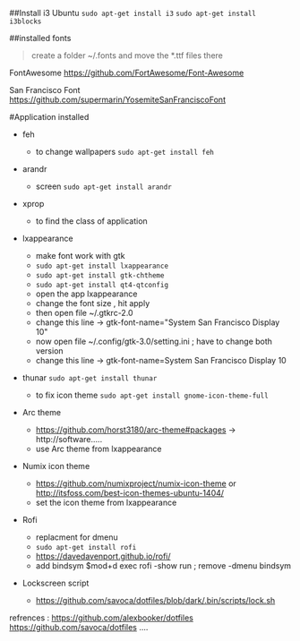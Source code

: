 ##Install i3 Ubuntu
`sudo apt-get install i3`
`sudo apt-get install i3blocks`

##installed fonts 
>create a folder ~/.fonts and move the *.ttf files there

FontAwesome https://github.com/FortAwesome/Font-Awesome

San Francisco Font https://github.com/supermarin/YosemiteSanFranciscoFont


#Application installed 

- feh 
    - to change wallpapers `sudo apt-get install feh`

- arandr 
    - screen  `sudo apt-get install arandr`

- xprop 
    - to find the class of application 

- lxappearance 
   
   - make font work with gtk
   - `sudo apt-get install lxappearance`
   - `sudo apt-get install gtk-chtheme`
   - `sudo apt-get install qt4-qtconfig`
   - open the app lxappearance
   - change the font size , hit apply
   - then open file ~/.gtkrc-2.0 
   - change this line -> gtk-font-name="System San Francisco Display 10"
   - now open file ~/.config/gtk-3.0/setting.ini ; have to change both version
   - change this line -> gtk-font-name=System San Francisco Display 10


- thunar `sudo apt-get install thunar`
    
    - to fix icon theme `sudo apt-get install gnome-icon-theme-full`

- Arc theme
    
    - https://github.com/horst3180/arc-theme#packages -> http://software.....
    - use Arc theme from lxappearance

- Numix icon theme

    - https://github.com/numixproject/numix-icon-theme or http://itsfoss.com/best-icon-themes-ubuntu-1404/
    - set the icon theme from lxappearance

- Rofi 
    - replacment for dmenu
    - `sudo apt-get install rofi`
    - https://davedavenport.github.io/rofi/   
    - add bindsym $mod+d exec rofi -show run ; remove -dmenu bindsym

- Lockscreen script 
    
    - https://github.com/savoca/dotfiles/blob/dark/.bin/scripts/lock.sh



refrences :
    https://github.com/alexbooker/dotfiles
    https://github.com/savoca/dotfiles
    ....
